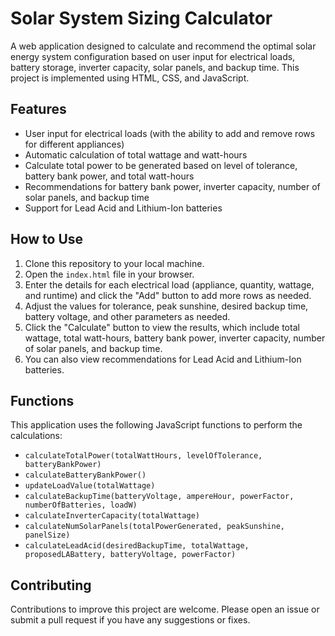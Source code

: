 # Solar System Sizing Calculator

A web application designed to calculate and recommend the optimal solar energy system configuration based on user input for electrical loads, battery storage, inverter capacity, solar panels, and backup time. This project is implemented using HTML, CSS, and JavaScript.

## Features

- User input for electrical loads (with the ability to add and remove rows for different appliances)
- Automatic calculation of total wattage and watt-hours
- Calculate total power to be generated based on level of tolerance, battery bank power, and total watt-hours
- Recommendations for battery bank power, inverter capacity, number of solar panels, and backup time
- Support for Lead Acid and Lithium-Ion batteries

## How to Use

1. Clone this repository to your local machine.
2. Open the `index.html` file in your browser.
3. Enter the details for each electrical load (appliance, quantity, wattage, and runtime) and click the "Add" button to add more rows as needed.
4. Adjust the values for tolerance, peak sunshine, desired backup time, battery voltage, and other parameters as needed.
5. Click the "Calculate" button to view the results, which include total wattage, total watt-hours, battery bank power, inverter capacity, number of solar panels, and backup time.
6. You can also view recommendations for Lead Acid and Lithium-Ion batteries.

## Functions

This application uses the following JavaScript functions to perform the calculations:

- `calculateTotalPower(totalWattHours, levelOfTolerance, batteryBankPower)`
- `calculateBatteryBankPower()`
- `updateLoadValue(totalWattage)`
- `calculateBackupTime(batteryVoltage, ampereHour, powerFactor, numberOfBatteries, loadW)`
- `calculateInverterCapacity(totalWattage)`
- `calculateNumSolarPanels(totalPowerGenerated, peakSunshine, panelSize)`
- `calculateLeadAcid(desiredBackupTime, totalWattage, proposedLABattery, batteryVoltage, powerFactor)`

## Contributing

Contributions to improve this project are welcome. Please open an issue or submit a pull request if you have any suggestions or fixes.
